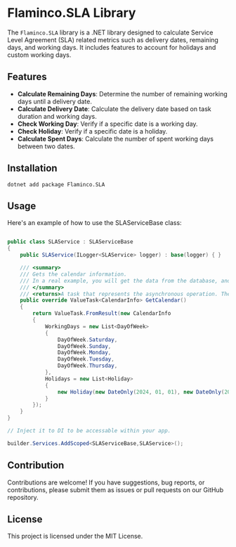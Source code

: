 # Flaminco.SLA Library

The `Flaminco.SLA` library is a .NET library designed to calculate Service Level Agreement (SLA) related metrics such as delivery dates, remaining days, and working days. It includes features to account for holidays and custom working days.

## Features

- **Calculate Remaining Days**: Determine the number of remaining working days until a delivery date.
- **Calculate Delivery Date**: Calculate the delivery date based on task duration and working days.
- **Check Working Day**: Verify if a specific date is a working day.
- **Check Holiday**: Verify if a specific date is a holiday.
- **Calculate Spent Days**: Calculate the number of spent working days between two dates.

## Installation

```shell
dotnet add package Flaminco.SLA
```

## Usage

Here's an example of how to use the SLAServiceBase class:

```csharp

public class SLAService : SLAServiceBase
{
    public SLAService(ILogger<SLAService> logger) : base(logger) { }

    /// <summary>
    /// Gets the calendar information.
    /// In a real example, you will get the data from the database, and it is preferred to cache it.
    /// </summary>
    /// <returns>A task that represents the asynchronous operation. The task result contains the calendar information.</returns>
    public override ValueTask<CalendarInfo> GetCalendar()
    {
        return ValueTask.FromResult(new CalendarInfo
        {
            WorkingDays = new List<DayOfWeek>
            {
                DayOfWeek.Saturday,
                DayOfWeek.Sunday,
                DayOfWeek.Monday,
                DayOfWeek.Tuesday,
                DayOfWeek.Thursday,
            },
            Holidays = new List<Holiday>
            {
                new Holiday(new DateOnly(2024, 01, 01), new DateOnly(2024, 01, 11))
            }
        });
    }
}

// Inject it to DI to be accessable within your app.

builder.Services.AddScoped<SLAServiceBase,SLAService>();

```


## Contribution
Contributions are welcome! If you have suggestions, bug reports, or contributions, please submit them as issues or pull requests on our GitHub repository.

## License
This project is licensed under the MIT License.